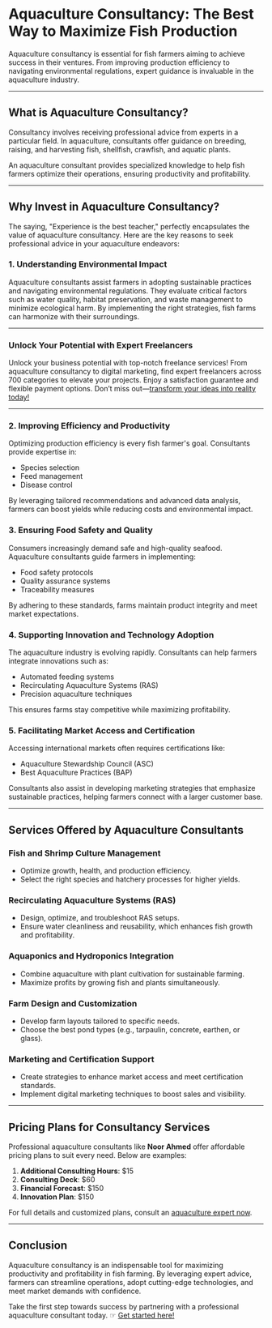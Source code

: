 # Aquaculture Consultancy: The Best Way to Maximize Fish Production

Aquaculture consultancy is essential for fish farmers aiming to achieve success in their ventures. From improving production efficiency to navigating environmental regulations, expert guidance is invaluable in the aquaculture industry.

---

## What is Aquaculture Consultancy?

Consultancy involves receiving professional advice from experts in a particular field. In aquaculture, consultants offer guidance on breeding, raising, and harvesting fish, shellfish, crawfish, and aquatic plants.

An aquaculture consultant provides specialized knowledge to help fish farmers optimize their operations, ensuring productivity and profitability.

---

## Why Invest in Aquaculture Consultancy?

The saying, "Experience is the best teacher," perfectly encapsulates the value of aquaculture consultancy. Here are the key reasons to seek professional advice in your aquaculture endeavors:

### 1. Understanding Environmental Impact

Aquaculture consultants assist farmers in adopting sustainable practices and navigating environmental regulations. They evaluate critical factors such as water quality, habitat preservation, and waste management to minimize ecological harm. By implementing the right strategies, fish farms can harmonize with their surroundings.

---

### Unlock Your Potential with Expert Freelancers  
Unlock your business potential with top-notch freelance services! From aquaculture consultancy to digital marketing, find expert freelancers across 700 categories to elevate your projects. Enjoy a satisfaction guarantee and flexible payment options. Don’t miss out—[transform your ideas into reality today!](https://bit.ly/FiVErr)

---

### 2. Improving Efficiency and Productivity

Optimizing production efficiency is every fish farmer's goal. Consultants provide expertise in:

- Species selection
- Feed management
- Disease control

By leveraging tailored recommendations and advanced data analysis, farmers can boost yields while reducing costs and environmental impact.

### 3. Ensuring Food Safety and Quality

Consumers increasingly demand safe and high-quality seafood. Aquaculture consultants guide farmers in implementing:

- Food safety protocols
- Quality assurance systems
- Traceability measures

By adhering to these standards, farms maintain product integrity and meet market expectations.

### 4. Supporting Innovation and Technology Adoption

The aquaculture industry is evolving rapidly. Consultants can help farmers integrate innovations such as:

- Automated feeding systems
- Recirculating Aquaculture Systems (RAS)
- Precision aquaculture techniques

This ensures farms stay competitive while maximizing profitability.

### 5. Facilitating Market Access and Certification

Accessing international markets often requires certifications like:

- Aquaculture Stewardship Council (ASC)
- Best Aquaculture Practices (BAP)

Consultants also assist in developing marketing strategies that emphasize sustainable practices, helping farmers connect with a larger customer base.

---

## Services Offered by Aquaculture Consultants

### Fish and Shrimp Culture Management

- Optimize growth, health, and production efficiency.
- Select the right species and hatchery processes for higher yields.

### Recirculating Aquaculture Systems (RAS)

- Design, optimize, and troubleshoot RAS setups.
- Ensure water cleanliness and reusability, which enhances fish growth and profitability.

### Aquaponics and Hydroponics Integration

- Combine aquaculture with plant cultivation for sustainable farming.
- Maximize profits by growing fish and plants simultaneously.

### Farm Design and Customization

- Develop farm layouts tailored to specific needs.
- Choose the best pond types (e.g., tarpaulin, concrete, earthen, or glass).

### Marketing and Certification Support

- Create strategies to enhance market access and meet certification standards.
- Implement digital marketing techniques to boost sales and visibility.

---

## Pricing Plans for Consultancy Services

Professional aquaculture consultants like **Noor Ahmed** offer affordable pricing plans to suit every need. Below are examples:

1. **Additional Consulting Hours**: $15  
2. **Consulting Deck**: $60  
3. **Financial Forecast**: $150  
4. **Innovation Plan**: $150  

For full details and customized plans, consult an [aquaculture expert now](https://bit.ly/FiVErr).

---

## Conclusion

Aquaculture consultancy is an indispensable tool for maximizing productivity and profitability in fish farming. By leveraging expert advice, farmers can streamline operations, adopt cutting-edge technologies, and meet market demands with confidence.

Take the first step towards success by partnering with a professional aquaculture consultant today. ☞ [Get started here!](https://bit.ly/FiVErr)
